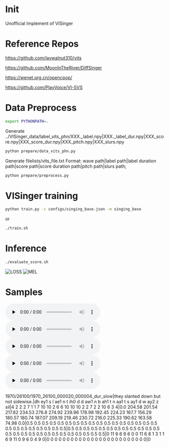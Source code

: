 # Init
Unofficial Implement of VISinger

# Reference Repos
https://github.com/jaywalnut310/vits

https://github.com/MoonInTheRiver/DiffSinger

https://wenet.org.cn/opencpop/

https://github.com/PlayVoice/VI-SVS

# Data Preprocess
```bash
export PYTHONPATH=.
```

Generate ../VISinger_data/label_vits_phn/XXX._label.npy|XXX._label_dur.npy|XXX_score.npy|XXX_score_dur.npy|XXX_pitch.npy|XXX_slurs.npy

```bash
python prepare/data_vits_phn.py
```

Generate filelists/vits_file.txt
Format: wave path|label path|label duration path|score path|score duration path|pitch path|slurs path;

```bash
python prepare/preprocess.py
```

# VISinger training

```bash
python train.py -c configs/singing_base.json -m singing_base
```

or

```bash
./train.sh
```

# Inference

```bash
./evaluate_score.sh
```

![LOSS](/resource/vising_loss.png)
![MEL](/resource/vising_mel.png)

# Samples

<audio id="audio" controls="" preload="none">
      <source id="wav" src="/resource/2005000151.wav">
</audio>

<audio id="audio" controls="" preload="none">
      <source id="wav" src="/resource/2005000152.wav">
</audio>

<audio id="audio" controls="" preload="none">
      <source id="wav" src="/resource/2005000186.wav">
</audio>

<audio id="audio" controls="" preload="none">
      <source id="wav" src="/resource/2005000187.wav">
</audio>

<audio id="audio" controls="" preload="none">
      <source id="wav" src="/resource/2005000268.wav">
</audio>





1970/26100/1970_26100_000020_000004_dur_slow|they slanted down but not sidewise.|dh ey1 s l ae1 n t ih0 d d aw1 n b ah1 t n aa1 t s ay1 d w ay2 z sil|4 2 2 2 7 1 1 7 10 10 2 6 6 10 10 10 2 2 7 2 2 10 6 3 4|0.0 204.58 201.54 217.82 234.53 276.8 274.92 239.96 178.98 192.45 224.23 167.7 156.29 180.57 180.74 187.07 209.19 219.46 230.72 216.0 225.33 190.62 163.58 74.98 0.0|0.5 0.5 0.5 0.5 0.5 0.5 0.5 0.5 0.5 0.5 0.5 0.5 0.5 0.5 0.5 0.5 0.5 0.5 0.5 0.5 0.5 0.5 0.5 0.5 0.5|0.5 0.5 0.5 0.5 0.5 0.5 0.5 0.5 0.5 0.5 0.5 0.5 0.5 0.5 0.5 0.5 0.5 0.5 0.5 0.5 0.5 0.5 0.5 0.5 0.5|0 11 9 6 9 6 0 0 11 6 8 1 3 1 1 6 9 11 0 9 6 0 4 9 0|0 0 0 0 0 0 0 0 0 0 0 0 0 0 0 0 0 0 0 0 0 0 0 0 0|0
